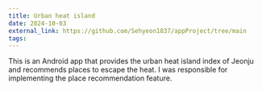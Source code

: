 ```yaml
---
title: Urban heat island
date: 2024-10-03
external_link: https://github.com/Sehyeon1837/appProject/tree/main
tags:
---
```


This is an Android app that provides the urban heat island index of Jeonju and recommends places to escape the heat. I was responsible for implementing the place recommendation feature.

<!--more-->